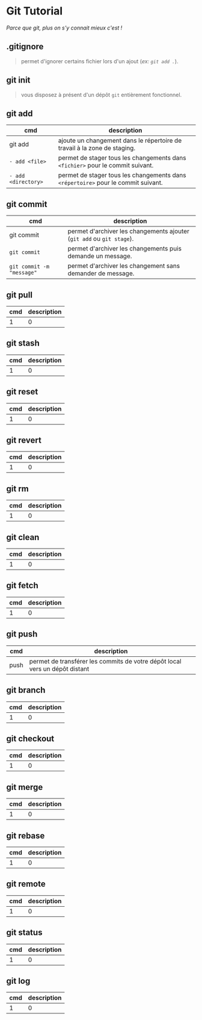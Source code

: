 # Git Tutorial

_Parce que git, plus on s'y connait mieux c'est !_

## .gitignore

> permet d'ignorer certains fichier lors d'un ajout (_ex: `git add .`_).

## git **init**

> vous disposez à présent d'un dépôt `git` entièrement fonctionnel.

## git **add**

| cmd                   | description                                                                       |
| --------------------- | --------------------------------------------------------------------------------- |
| git add               | ajoute un changement dans le répertoire de travail à la zone de staging.          |
| `- add <file>`      | permet de stager tous les changements dans `<fichier>` pour le commit suivant.    |
| `- add <directory>` | permet de stager tous les changements dans `<répertoire>` pour le commit suivant. |

## git **commit**

| cmd                       | description                                                           |
| ------------------------- | --------------------------------------------------------------------- |
| git commit                | permet d'archiver les changements ajouter (`git add` ou `git stage`). |
| `git commit`              | permet d'archiver les changements puis demande un message.            |
| `git commit -m "message"` | permet d'archiver les changement sans demander de message.            |

## git **pull**

| cmd | description |
| --- | ----------- |
| 1   | 0           |

## git **stash**

| cmd | description |
| --- | ----------- |
| 1   | 0           |

## git **reset**

| cmd | description |
| --- | ----------- |
| 1   | 0           |

## git **revert**

| cmd | description |
| --- | ----------- |
| 1   | 0           |

## git **rm**

| cmd | description |
| --- | ----------- |
| 1   | 0           |

## git **clean**

| cmd | description |
| --- | ----------- |
| 1   | 0           |

## git **fetch**

| cmd | description |
| --- | ----------- |
| 1   | 0           |

## git **push**

| cmd  | description                                                                 |
| ---- | --------------------------------------------------------------------------- |
| push | permet de transférer les commits de votre dépôt local vers un dépôt distant |

## git **branch**

| cmd | description |
| --- | ----------- |
| 1   | 0           |

## git **checkout**

| cmd | description |
| --- | ----------- |
| 1   | 0           |

## git **merge**

| cmd | description |
| --- | ----------- |
| 1   | 0           |

## git **rebase**

| cmd | description |
| --- | ----------- |
| 1   | 0           |

## git **remote**

| cmd | description |
| --- | ----------- |
| 1   | 0           |

## git **status**

| cmd | description |
| --- | ----------- |
| 1   | 0           |

## git **log**

| cmd | description |
| --- | ----------- |
| 1   | 0           |
